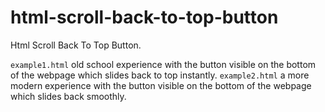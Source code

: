 # html-scroll-back-to-top-button
Html Scroll Back To Top Button.

`example1.html` old school experience with the button visible on the bottom of the webpage which slides back to top instantly.
`example2.html` a more modern experience with the button visible on the bottom of the webpage which slides back smoothly.
